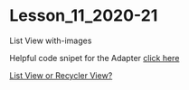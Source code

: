 # Lesson_11_2020-21
List View with-images

Helpful code snipet for the Adapter [click here](https://gist.github.com/teohaik/cba764b54d17f6dd560e76d97af53aa7)

[List View or Recycler View?](https://medium.com/@manuaravindpta/what-is-the-difference-between-listview-and-recyclerview-bcd82c64ffbb)
